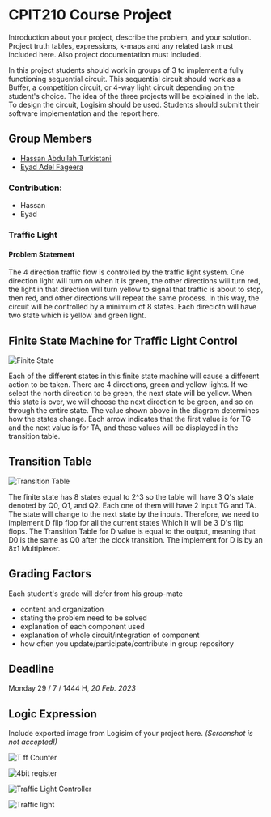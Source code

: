 # CPIT210 Course Project
Introduction about your project, describe the problem, and your solution. Project truth tables, expressions, k-maps and any related task must included here. Also project documentation must included.

In this project students should work in groups of 3 to implement a fully functioning sequential circuit. This sequential circuit should work as a Buffer, a competition circuit, or 4-way light circuit depending on the student's choice. The idea of the three projects will be explained in the lab. To design the circuit, Logisim should be used. Students should submit their software implementation and the report here. 

## Group Members
[comment]: <> (each group memeber should write his first, middle and last name with link to his GitHub account)
- [Hassan Abdullah Turkistani](https://github.com/HassanHAT)
- [Eyad Adel Fageera](https://github.com/EyadFageera)


[comment]: <> (Students should include the contribution percentage of each group member.)
[comment]: <> (Example:)
### Contribution:
- Hassan
- Eyad



### Traffic Light
#### Problem Statement
The 4 direction traffic flow is controlled by the traffic light system. One direction light will turn on when it is green, the other directions will turn red, the light in that direction will turn yellow to signal that traffic is about to stop, then red, and other directions will repeat the same process. In this way, the circuit will be controlled by a minimum of 8 states. Each direciotn will have two state which is yellow and green light.        


## Finite State Machine for Traffic Light Control

![Finite State](/images/Finite-State-Machine.png)

Each of the different states in this finite state machine will cause a different action to be taken. There are 4 directions, green and yellow lights. If we select the north direction to be green, the next state will be yellow. When this state is over, we will choose the next direction to be green, and so on through the entire state. The value shown above in the diagram determines how the states change. Each arrow indicates that the first value is for TG and the next value is for TA, and these values will be displayed in the transition table.

## Transition Table

![Transition Table](/images/Transition-Table.png)

The finite state has 8 states equal to 2^3 so the table will have 3 Q's state denoted by Q0, Q1, and Q2. Each one of them will have 2 input TG and TA. The state will change to the next state by the inputs. Therefore, we need to implement D flip flop for all the current states Which it will be 3 D's flip flops. The Transition Table for D value is equal to the output, meaning that D0 is the same as Q0 after the clock transition. The implement for D is by an 8x1 Multiplexer.


## Grading Factors
Each student's grade will defer from his group-mate 
- content and organization
- stating the problem need to be solved
- explanation of each component used
- explanation of whole circuit/integration of component
- how often you update/participate/contribute in group repository

## Deadline
Monday 29 / 7 / 1444 H, *20 Feb. 2023*

## Logic Expression
Include exported image from Logisim of your project here. *(Screenshot is not accepted!)*

![T ff Counter](/images/T-ff-Counter.png)

![4bit register](/images/4bit-register.png)

![Traffic Light Controller](/images/Traffic-Light-Controller.png)

![Traffic light](/images/main.png)

